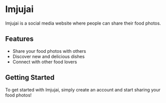 # Imjujai

Imjujai is a social media website where people can share their food photos.

## Features

- Share your food photos with others
- Discover new and delicious dishes
- Connect with other food lovers

## Getting Started

To get started with Imjujai, simply create an account and start sharing your food photos!
